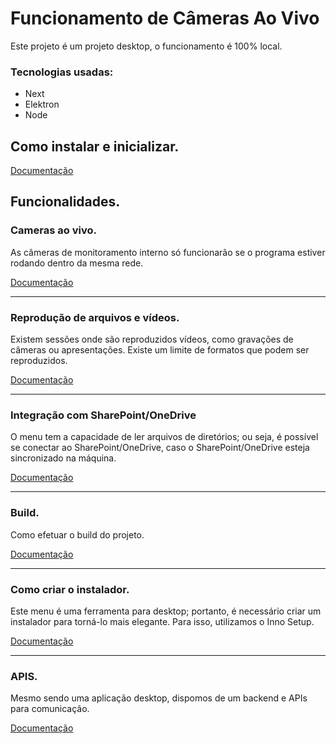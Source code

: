 # Funcionamento de Câmeras Ao Vivo

Este projeto é um projeto desktop, o funcionamento é 100% local.

### Tecnologias usadas: 
  - Next
  - Elektron
  - Node 

## Como instalar e inicializar.

[Documentação](https://github.com/lognsoft/bionovis_menu_TV/blob/Dev_2.0/documentation/README_INSTALL.md)

## Funcionalidades.

### Cameras ao vivo.
As câmeras de monitoramento interno só funcionarão se o programa estiver rodando dentro da mesma rede.

[Documentação](https://github.com/lognsoft/bionovis_menu_TV/blob/Dev_2.0/documentation/README_LIVE_CAMERA.md)

---

### Reprodução de arquivos e vídeos.
Existem sessões onde são reproduzidos vídeos, como gravações de câmeras ou apresentações. Existe um limite de formatos que podem ser reproduzidos.

[Documentação](https://github.com/lognsoft/bionovis_menu_TV/blob/Dev_2.0/documentation/README_SUPPORTED_FORMATS.md)

---

### Integração com SharePoint/OneDrive
O menu tem a capacidade de ler arquivos de diretórios; ou seja, é possível se conectar ao SharePoint/OneDrive, caso o SharePoint/OneDrive esteja sincronizado na máquina.

[Documentação](https://github.com/lognsoft/bionovis_menu_TV/blob/Dev_2.0/documentation/README_SHAREPOINT_ONEDRIVE.md)

---

### Build.
Como efetuar o build do projeto.

[Documentação](https://github.com/lognsoft/bionovis_menu_TV/blob/Dev_2.0/documentation/README_BUILD.md)

---

### Como criar o instalador.
Este menu é uma ferramenta para desktop; portanto, é necessário criar um instalador para torná-lo mais elegante. Para isso, utilizamos o Inno Setup.

[Documentação](https://github.com/lognsoft/bionovis_menu_TV/blob/Dev_2.0/documentation/README_CREATE_INSTALLER.md)

---

### APIS.
Mesmo sendo uma aplicação desktop, dispomos de um backend e APIs para comunicação.

[Documentação](https://github.com/lognsoft/bionovis_menu_TV/blob/Dev_2.0/documentation/README_APIS.md)


